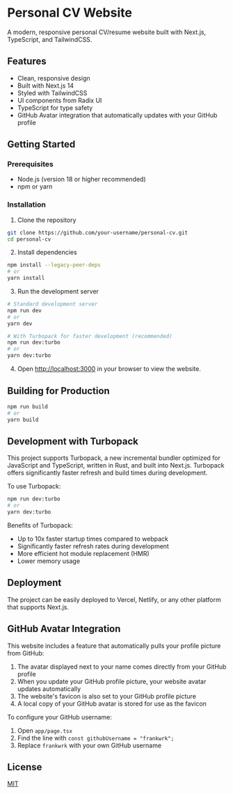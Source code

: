 # Personal CV Website

A modern, responsive personal CV/resume website built with Next.js, TypeScript, and TailwindCSS.

## Features

- Clean, responsive design
- Built with Next.js 14
- Styled with TailwindCSS
- UI components from Radix UI
- TypeScript for type safety
- GitHub Avatar integration that automatically updates with your GitHub profile

## Getting Started

### Prerequisites

- Node.js (version 18 or higher recommended)
- npm or yarn

### Installation

1. Clone the repository
```bash
git clone https://github.com/your-username/personal-cv.git
cd personal-cv
```

2. Install dependencies
```bash
npm install --legacy-peer-deps
# or
yarn install
```

3. Run the development server
```bash
# Standard development server
npm run dev
# or
yarn dev

# With Turbopack for faster development (recommended)
npm run dev:turbo
# or
yarn dev:turbo
```

4. Open [http://localhost:3000](http://localhost:3000) in your browser to view the website.

## Building for Production

```bash
npm run build
# or
yarn build
```

## Development with Turbopack

This project supports Turbopack, a new incremental bundler optimized for JavaScript and TypeScript, written in Rust, and built into Next.js. Turbopack offers significantly faster refresh and build times during development.

To use Turbopack:

```bash
npm run dev:turbo
# or
yarn dev:turbo
```

Benefits of Turbopack:
- Up to 10x faster startup times compared to webpack
- Significantly faster refresh rates during development
- More efficient hot module replacement (HMR)
- Lower memory usage

## Deployment

The project can be easily deployed to Vercel, Netlify, or any other platform that supports Next.js.

## GitHub Avatar Integration

This website includes a feature that automatically pulls your profile picture from GitHub:

1. The avatar displayed next to your name comes directly from your GitHub profile
2. When you update your GitHub profile picture, your website avatar updates automatically
3. The website's favicon is also set to your GitHub profile picture
4. A local copy of your GitHub avatar is stored for use as the favicon

To configure your GitHub username:

1. Open `app/page.tsx`
2. Find the line with `const githubUsername = "frankwrk";`
3. Replace `frankwrk` with your own GitHub username

## License

[MIT](LICENSE)

